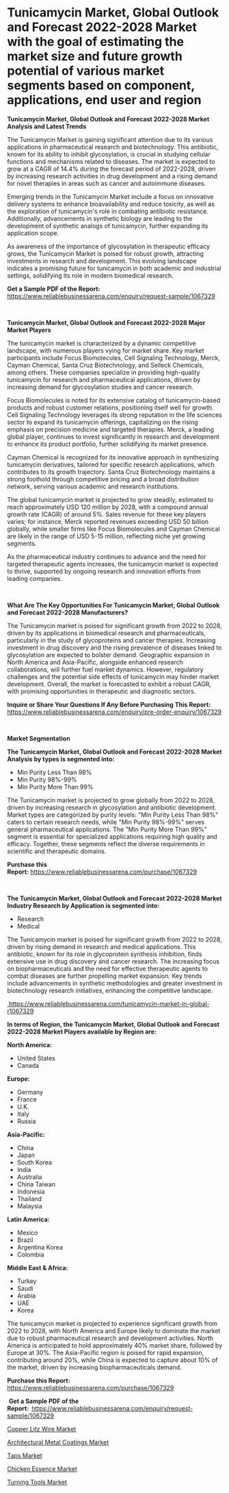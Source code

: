 <p><h1>Tunicamycin Market, Global Outlook and Forecast 2022-2028 Market with the goal of estimating the market size and future growth potential of various market segments based on component, applications, end user and region</h1></p><p><strong>Tunicamycin Market, Global Outlook and Forecast 2022-2028 Market Analysis and Latest Trends</strong></p>
<p><p>The Tunicamycin Market is gaining significant attention due to its various applications in pharmaceutical research and biotechnology. This antibiotic, known for its ability to inhibit glycosylation, is crucial in studying cellular functions and mechanisms related to diseases. The market is expected to grow at a CAGR of 14.4% during the forecast period of 2022-2028, driven by increasing research activities in drug development and a rising demand for novel therapies in areas such as cancer and autoimmune diseases.</p><p>Emerging trends in the Tunicamycin Market include a focus on innovative delivery systems to enhance bioavailability and reduce toxicity, as well as the exploration of tunicamycin's role in combating antibiotic resistance. Additionally, advancements in synthetic biology are leading to the development of synthetic analogs of tunicamycin, further expanding its application scope. </p><p>As awareness of the importance of glycosylation in therapeutic efficacy grows, the Tunicamycin Market is poised for robust growth, attracting investments in research and development. This evolving landscape indicates a promising future for tunicamycin in both academic and industrial settings, solidifying its role in modern biomedical research.</p></p>
<p><strong>Get a Sample PDF of the Report:&nbsp;</strong> <a href="https://www.reliablebusinessarena.com/enquiry/request-sample/1067329">https://www.reliablebusinessarena.com/enquiry/request-sample/1067329</a></p>
<p>&nbsp;</p>
<p><strong>Tunicamycin Market, Global Outlook and Forecast 2022-2028 Major Market Players</strong></p>
<p><p>The tunicamycin market is characterized by a dynamic competitive landscape, with numerous players vying for market share. Key market participants include Focus Biomolecules, Cell Signaling Technology, Merck, Cayman Chemical, Santa Cruz Biotechnology, and Selleck Chemicals, among others. These companies specialize in providing high-quality tunicamycin for research and pharmaceutical applications, driven by increasing demand for glycosylation studies and cancer research.</p><p>Focus Biomolecules is noted for its extensive catalog of tunicamycin-based products and robust customer relations, positioning itself well for growth. Cell Signaling Technology leverages its strong reputation in the life sciences sector to expand its tunicamycin offerings, capitalizing on the rising emphasis on precision medicine and targeted therapies. Merck, a leading global player, continues to invest significantly in research and development to enhance its product portfolio, further solidifying its market presence.</p><p>Cayman Chemical is recognized for its innovative approach in synthesizing tunicamycin derivatives, tailored for specific research applications, which contributes to its growth trajectory. Santa Cruz Biotechnology maintains a strong foothold through competitive pricing and a broad distribution network, serving various academic and research institutions.</p><p>The global tunicamycin market is projected to grow steadily, estimated to reach approximately USD 120 million by 2028, with a compound annual growth rate (CAGR) of around 5%. Sales revenue for these key players varies; for instance, Merck reported revenues exceeding USD 50 billion globally, while smaller firms like Focus Biomolecules and Cayman Chemical are likely in the range of USD 5-15 million, reflecting niche yet growing segments.</p><p>As the pharmaceutical industry continues to advance and the need for targeted therapeutic agents increases, the tunicamycin market is expected to thrive, supported by ongoing research and innovation efforts from leading companies.</p></p>
<p>&nbsp;</p>
<p><strong>What Are The Key Opportunities For Tunicamycin Market, Global Outlook and Forecast 2022-2028 Manufacturers?</strong></p>
<p><p>The Tunicamycin market is poised for significant growth from 2022 to 2028, driven by its applications in biomedical research and pharmaceuticals, particularly in the study of glycoproteins and cancer therapies. Increasing investment in drug discovery and the rising prevalence of diseases linked to glycosylation are expected to bolster demand. Geographic expansion in North America and Asia-Pacific, alongside enhanced research collaborations, will further fuel market dynamics. However, regulatory challenges and the potential side effects of tunicamycin may hinder market development. Overall, the market is forecasted to exhibit a robust CAGR, with promising opportunities in therapeutic and diagnostic sectors.</p></p>
<p><strong>Inquire or Share Your Questions If Any Before Purchasing This Report:</strong> <a href="https://www.reliablebusinessarena.com/enquiry/pre-order-enquiry/1067329">https://www.reliablebusinessarena.com/enquiry/pre-order-enquiry/1067329</a></p>
<p>&nbsp;</p>
<p><strong>Market Segmentation</strong></p>
<p><strong>The Tunicamycin Market, Global Outlook and Forecast 2022-2028 Market Analysis by types is segmented into:</strong></p>
<p><ul><li>Min Purity Less Than 98%</li><li>Min Purity 98%-99%</li><li>Min Purity More Than 99%</li></ul></p>
<p><p>The Tunicamycin market is projected to grow globally from 2022 to 2028, driven by increasing research in glycosylation and antibiotic development. Market types are categorized by purity levels: "Min Purity Less Than 98%" caters to certain research needs, while "Min Purity 98%-99%" serves general pharmaceutical applications. The "Min Purity More Than 99%" segment is essential for specialized applications requiring high quality and efficacy. Together, these segments reflect the diverse requirements in scientific and therapeutic domains.</p></p>
<p><strong>Purchase this Report:&nbsp;</strong><a href="https://www.reliablebusinessarena.com/purchase/1067329">https://www.reliablebusinessarena.com/purchase/1067329</a></p>
<p>&nbsp;</p>
<p><strong>The Tunicamycin Market, Global Outlook and Forecast 2022-2028 Market Industry Research by Application is segmented into:</strong></p>
<p><ul><li>Research</li><li>Medical</li></ul></p>
<p><p>The Tunicamycin market is poised for significant growth from 2022 to 2028, driven by rising demand in research and medical applications. This antibiotic, known for its role in glycoprotein synthesis inhibition, finds extensive use in drug discovery and cancer research. The increasing focus on biopharmaceuticals and the need for effective therapeutic agents to combat diseases are further propelling market expansion. Key trends include advancements in synthetic methodologies and greater investment in biotechnology research initiatives, enhancing the competitive landscape.</p></p>
<p><a href="https://www.reliablebusinessarena.com/tunicamycin-market-in-global-r1067329">&nbsp;https://www.reliablebusinessarena.com/tunicamycin-market-in-global-r1067329</a></p>
<p><strong>In terms of Region, the Tunicamycin Market, Global Outlook and Forecast 2022-2028 Market Players available by Region are:</strong></p>
<p>
    <p> <strong> North America: </strong>
        <ul>
            <li>United States</li>
            <li>Canada</li>
        </ul>
        </p> 
    <p> <strong> Europe: </strong>
        <ul>
            <li>Germany</li>
            <li>France</li>
            <li>U.K.</li>
            <li>Italy</li>
            <li>Russia</li>
        </ul>
        </p> 
    <p> <strong> Asia-Pacific: </strong>
        <ul>
            <li>China</li>
            <li>Japan</li>
            <li>South Korea</li>
            <li>India</li>
            <li>Australia</li>
            <li>China Taiwan</li>
            <li>Indonesia</li>
            <li>Thailand</li>
            <li>Malaysia</li>
        </ul>
        </p> 
    <p> <strong> Latin America: </strong>
        <ul>
            <li>Mexico</li>
            <li>Brazil</li>
            <li>Argentina Korea</li>
            <li>Colombia</li>
        </ul>
        </p> 
    <p> <strong> Middle East & Africa: </strong>
        <ul>
            <li>Turkey</li>
            <li>Saudi</li>
            <li>Arabia</li>
            <li>UAE</li>
            <li>Korea</li>
        </ul>
    </p>
    </p>
<p><p>The tunicamycin market is projected to experience significant growth from 2022 to 2028, with North America and Europe likely to dominate the market due to robust pharmaceutical research and development activities. North America is anticipated to hold approximately 40% market share, followed by Europe at 30%. The Asia-Pacific region is poised for rapid expansion, contributing around 20%, while China is expected to capture about 10% of the market, driven by increasing biopharmaceuticals demand.</p></p>
<p><strong>Purchase this Report: </strong><a href="https://www.reliablebusinessarena.com/purchase/1067329">https://www.reliablebusinessarena.com/purchase/1067329</a></p>
<p>&nbsp;<strong>Get a Sample PDF of the Report:&nbsp;&nbsp;</strong><a href="https://www.reliablebusinessarena.com/enquiry/request-sample/1067329">https://www.reliablebusinessarena.com/enquiry/request-sample/1067329</a></p>
<p><strong></strong></p>
<p><p><a href="https://www.linkedin.com/pulse/global-copper-litz-wire-market-status-2024-2031-forecast-region-eravc?trackingId=HUbCUqWhQ8OA0Xd%2BiEEpNQ%3D%3D">Copper Litz Wire Market</a></p><p><a href="https://issuu.com/reportprime-2/docs/architectural-metal-coatings-market_e41ca1221ae91d">Architectural Metal Coatings Market</a></p><p><a href="https://medium.com/@othaleffler2008/the-global-taps-market-is-projected-to-experience-an-annual-growth-rate-of-7-from-2024-to-2031-be490e1cb678">Taps Market</a></p><p><a href="https://www.linkedin.com/pulse/chicken-essence-market-size-share-analysis-growth-trends-flcqe?trackingId=vyS4L5vjRGKQEKW%2B8P38yA%3D%3D">Chicken Essence Market</a></p><p><a href="https://medium.com/@othaleffler2008/the-turning-tools-market-industry-provides-a-comprehensive-and-current-analysis-of-the-sector-68a19f1bcc11">Turning Tools Market</a></p></p>